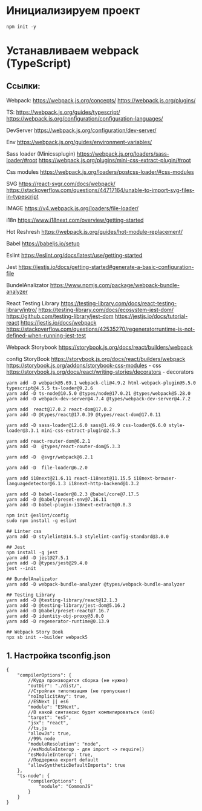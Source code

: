# Инициализируем проект

```
npm init -y
```

# Устанавливаем webpack (TypeScript)

## Ссылки:

Webpack:
https://webpack.js.org/concepts/
https://webpack.js.org/plugins/

TS:
https://webpack.js.org/guides/typescript/
https://webpack.js.org/configuration/configuration-languages/

DevServer
https://webpack.js.org/configuration/dev-server/

Env
https://webpack.js.org/guides/environment-variables/

Sass loader (Minicssplugin)
https://webpack.js.org/loaders/sass-loader/#root
https://webpack.js.org/plugins/mini-css-extract-plugin/#root

Css modules
https://webpack.js.org/loaders/postcss-loader/#css-modules

SVG
https://react-svgr.com/docs/webpack/
https://stackoverflow.com/questions/44717164/unable-to-import-svg-files-in-typescript

IMAGE
https://v4.webpack.js.org/loaders/file-loader/

i18n
https://www.i18next.com/overview/getting-started

Hot Reshresh
https://webpack.js.org/guides/hot-module-replacement/

Babel
https://babeljs.io/setup

Eslint
https://eslint.org/docs/latest/use/getting-started

Jest
https://jestjs.io/docs/getting-started#generate-a-basic-configuration-file

BundelAnalizator
https://www.npmjs.com/package/webpack-bundle-analyzer

React Testing Library
https://testing-library.com/docs/react-testing-library/intro/
https://testing-library.com/docs/ecosystem-jest-dom/
https://github.com/testing-library/jest-dom
https://jestjs.io/docs/tutorial-react
https://jestjs.io/docs/webpack
https://stackoverflow.com/questions/42535270/regeneratorruntime-is-not-defined-when-running-jest-test

Webpack Storybook
https://storybook.js.org/docs/react/builders/webpack

config StoryBook
https://storybook.js.org/docs/react/builders/webpack
https://storybook.js.org/addons/storybook-css-modules - css
https://storybook.js.org/docs/react/writing-stories/decorators - decorators

```
yarn add -D webpack@5.69.1 webpack-cli@4.9.2 html-webpack-plugin@5.5.0 typescript@4.5.5 ts-loader@9.2.6
yarn add -D ts-node@10.5.0 @types/node@17.0.21 @types/webpack@5.28.0
yarn add -D webpack-dev-server@4.7.4 @types/webpack-dev-server@4.7.2

yarn add  react@17.0.2 react-dom@17.0.2
yarn add -D @types/react@17.0.39 @types/react-dom@17.0.11

yarn add -D sass-loader@12.6.0 sass@1.49.9 css-loader@6.6.0 style-loader@3.3.1 mini-css-extract-plugin@2.5.3

yarn add react-router-dom@6.2.1
yarn add -D  @types/react-router-dom@5.3.3

yarn add -D  @svgr/webpack@6.2.1

yarn add -D  file-loader@6.2.0

yarn add i18next@21.6.11 react-i18next@11.15.5 i18next-browser-languagedetector@6.1.3 i18next-http-backend@1.3.2

yarn add -D babel-loader@8.2.3 @babel/core@7.17.5
yarn add -D @babel/preset-env@7.16.11
yarn add -D babel-plugin-i18next-extract@0.8.3

npm init @eslint/config
sudo npm install -g eslint

## Linter css
yarn add -D stylelint@14.5.3 stylelint-config-standard@3.0.0

## Jest
npm install -g jest
yarn add -D jest@27.5.1
yarn add -D @types/jest@29.4.0
jest --init

## BundelAnalizator
yarn add -D webpack-bundle-analyzer @types/webpack-bundle-analyzer

## Testing Library
yarn add -D @testing-library/react@12.1.3
yarn add -D @testing-library/jest-dom@5.16.2
yarn add -D @babel/preset-react@7.16.7
yarn add -D identity-obj-proxy@3.0.0
yarn add -D regenerator-runtime@0.13.9

## Webpack Story Book
npx sb init --builder webpack5

```

## 1. Настройка tsconfig.json

```
{
	"compilerOptions": {
		//Куда производится сборка (не нужна)
		"outDir": "./dist/",
		//Стройгая типотизация (не пропускает)
		"noImplicitAny": true,
		//ESNext || es6
		"module": "ESNext",
		//В какой синтаксис будет компилироваться (es6)
		"target": "es5",
		"jsx": "react",
		//ts,js
		"allowJs": true,
		//99% node
		"moduleResolution": "node",
		//esModuleInterop - для import -> require()
		"esModuleInterop": true,
		//Поддержка export default
		"allowSyntheticDefaultImports": true
	},
	"ts-node": {
		"compilerOptions": {
			"module": "CommonJS"
		}
	}
}
```
